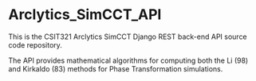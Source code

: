 # Arclytics_SimCCT_API

This is the CSIT321 Arclytics SimCCT Django REST back-end API source code repository. 

The API provides mathematical algorithms for computing both the Li (98) and Kirkaldo (83) methods for Phase Transformation simulations.